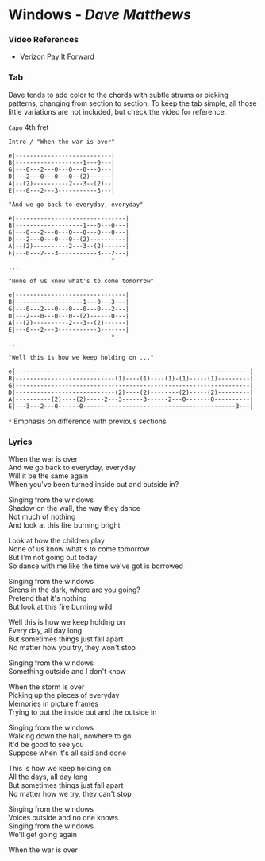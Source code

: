 # Windows - _Dave Matthews_

### Video References

- [Verizon Pay It Forward](https://www.youtube.com/watch?v=hRfiWzUsBGw)

### Tab

Dave tends to add color to the chords with subtle strums or picking patterns, changing from section to section. To keep the tab simple, all those little variations are not included, but check the video for reference.

`Capo` 4th fret

```
Intro / "When the war is over"

e|---------------------------|
B|-------------------1---0---|
G|---0---2---0---0---0---0---|
D|---2---0---0---0--(2)------|
A|--(2)----------2---3--(2)--|
E|---0---2---3-----------3---|

"And we go back to everyday, everyday"

e|-------------------------------|
B|-------------------1---0---0---|
G|---0---2---0---0---0---0---0---|
D|---2---0---0---0--(2)----------|
A|--(2)----------2---3--(2)------|
E|---0---2---3-----------3---2---|
                             *
...

"None of us know what's to come tomorrow"

e|-------------------------------|
B|-------------------1---0---3---|
G|---0---2---0---0---0---0---2---|
D|---2---0---0---0--(2)------0---|
A|--(2)----------2---3--(2)------|
E|---0---2---3-----------3-------|
                             *
...

"Well this is how we keep holding on ..."

e|------------------------------------------------------------------|
B|----------------------------(1)----(1)----(1)-(1)-----(1)---------|
G|------------------------------------------------------------------|
D|----------------------------(2)----(2)--------(2)-----(2)---------|
A|----------(2)----(2)-----2---3------3------2---0-------0----------|
E|---3---2---0------0-------------------------------------------3---|
```

`*` Emphasis on difference with previous sections

### Lyrics

When the war is over  
And we go back to everyday, everyday  
Will it be the same again  
When you've been turned inside out and outside in?  

Singing from the windows  
Shadow on the wall, the way they dance  
Not much of nothing  
And look at this fire burning bright  

Look at how the children play  
None of us know what's to come tomorrow  
But I'm not going out today  
So dance with me like the time we've got is borrowed  

Singing from the windows  
Sirens in the dark, where are you going?  
Pretend that it's nothing  
But look at this fire burning wild  

Well this is how we keep holding on  
Every day, all day long  
But sometimes things just fall apart  
No matter how you try, they won't stop  

Singing from the windows  
Something outside and I don't know  

When the storm is over  
Picking up the pieces of everyday  
Memories in picture frames  
Trying to put the inside out and the outside in  

Singing from the windows  
Walking down the hall, nowhere to go  
It'd be good to see you  
Suppose when it's all said and done  

This is how we keep holding on  
All the days, all day long  
But sometimes things just fall apart  
No matter how we try, they can't stop  

Singing from the windows  
Voices outside and no one knows  
Singing from the windows  
We'll get going again  

When the war is over  
